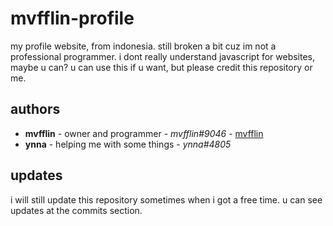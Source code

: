 # mvfflin-profile
my profile website, from indonesia.
still broken a bit cuz im not a professional programmer.
i dont really understand javascript for websites, maybe u can?
u can use this if u want, but please credit this repository or me.

## authors
* **mvfflin** - owner and programmer - *mvfflin#9046* - [mvfflin](https://github.com/mvfflin)
* **ynna** - helping me with some things - *ynna#4805*

## updates
i will still update this repository sometimes when i got a free time.
u can see updates at the commits section.
